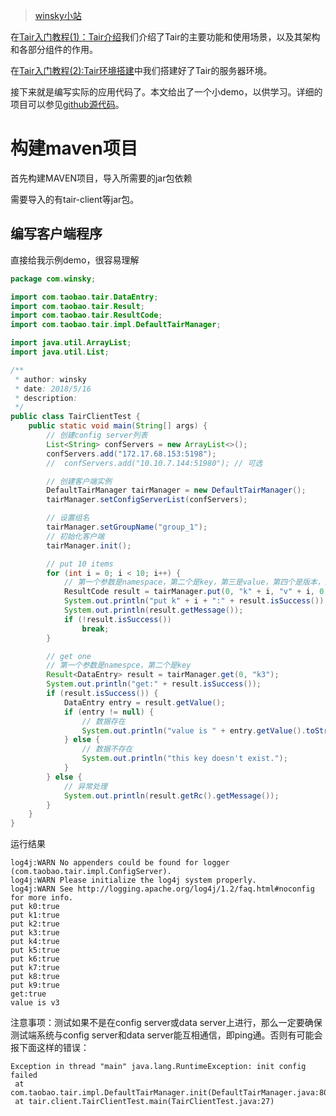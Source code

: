 > [winsky小站](https://blog.winsky.wang)

在[Tair入门教程(1)：Tair介绍][1]我们介绍了Tair的主要功能和使用场景，以及其架构和各部分组件的作用。

在[Tair入门教程(2):Tair环境搭建][2]中我们搭建好了Tair的服务器环境。

接下来就是编写实际的应用代码了。本文给出了一个小demo，以供学习。详细的项目可以参见[github源代码][3]。

<!-- more -->

# 构建maven项目
首先构建MAVEN项目，导入所需要的jar包依赖

需要导入的有tair-client等jar包。

## 编写客户端程序
直接给我示例demo，很容易理解
```Java
package com.winsky;

import com.taobao.tair.DataEntry;
import com.taobao.tair.Result;
import com.taobao.tair.ResultCode;
import com.taobao.tair.impl.DefaultTairManager;

import java.util.ArrayList;
import java.util.List;

/**
 * author: winsky
 * date: 2018/5/16
 * description:
 */
public class TairClientTest {
    public static void main(String[] args) {
        // 创建config server列表
        List<String> confServers = new ArrayList<>();
        confServers.add("172.17.68.153:5198");
        //  confServers.add("10.10.7.144:51980"); // 可选

        // 创建客户端实例
        DefaultTairManager tairManager = new DefaultTairManager();
        tairManager.setConfigServerList(confServers);

        // 设置组名
        tairManager.setGroupName("group_1");
        // 初始化客户端
        tairManager.init();

        // put 10 items
        for (int i = 0; i < 10; i++) {
            // 第一个参数是namespace，第二个是key，第三是value，第四个是版本，第五个是有效时间
            ResultCode result = tairManager.put(0, "k" + i, "v" + i, 0, 10);
            System.out.println("put k" + i + ":" + result.isSuccess());
            System.out.println(result.getMessage());
            if (!result.isSuccess())
                break;
        }

        // get one
        // 第一个参数是namespce，第二个是key
        Result<DataEntry> result = tairManager.get(0, "k3");
        System.out.println("get:" + result.isSuccess());
        if (result.isSuccess()) {
            DataEntry entry = result.getValue();
            if (entry != null) {
                // 数据存在
                System.out.println("value is " + entry.getValue().toString());
            } else {
                // 数据不存在
                System.out.println("this key doesn't exist.");
            }
        } else {
            // 异常处理
            System.out.println(result.getRc().getMessage());
        }
    }
}
```

运行结果
```
log4j:WARN No appenders could be found for logger (com.taobao.tair.impl.ConfigServer).
log4j:WARN Please initialize the log4j system properly.
log4j:WARN See http://logging.apache.org/log4j/1.2/faq.html#noconfig for more info.
put k0:true
put k1:true
put k2:true
put k3:true
put k4:true
put k5:true
put k6:true
put k7:true
put k8:true
put k9:true
get:true
value is v3
```

注意事项：测试如果不是在config server或data server上进行，那么一定要确保测试端系统与config server和data server能互相通信，即ping通。否则有可能会报下面这样的错误：
```
Exception in thread "main" java.lang.RuntimeException: init config failed
 at com.taobao.tair.impl.DefaultTairManager.init(DefaultTairManager.java:80)
 at tair.client.TairClientTest.main(TairClientTest.java:27)
```

[1]: https://blog.winsky.wang/中间件/tair/Tair入门教程(1)：Tair介绍/ "Tair入门教程(1)：Tair介绍"
[2]: https://blog.winsky.wang/中间件/tair/Tair入门教程(2)：Tair环境搭建/ "Tair入门教程(2):Tair环境搭建"
[3]: https://github.com/winsky94/tair_demo "github源代码"